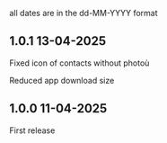 all dates are in the dd-MM-YYYY format

## 1.0.1 13-04-2025

Fixed icon of contacts without photoù

Reduced app download size


## 1.0.0 11-04-2025

First release
